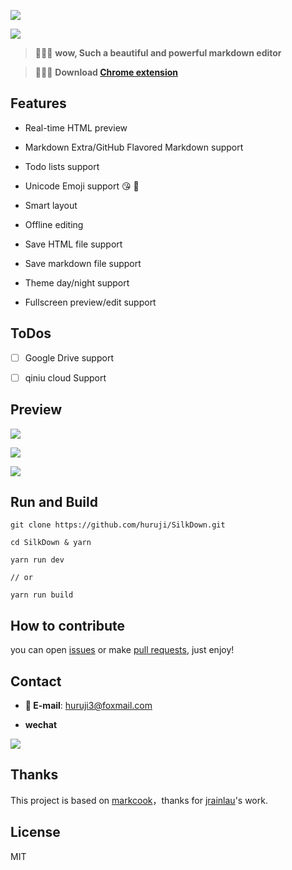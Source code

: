 
<p><img src="https://raw.githubusercontent.com/huruji/SilkDown/master/img/logo.png" style="text-align:center"/></p>

![](http://oiwfsj4xe.bkt.clouddn.com/slogan.png)


> :lollipop::lollipop::lollipop: **wow, Such a beautiful and powerful markdown editor**


> :gem::gem::gem: **Download [Chrome extension]()**


## Features

- Real-time HTML preview

- Markdown Extra/GitHub Flavored Markdown support 

- Todo lists support

- Unicode Emoji support :kissing_heart: :dart:

- Smart layout

- Offline editing

- Save HTML file support

- Save markdown file support

- Theme day/night support

- Fullscreen preview/edit support


## ToDos

- [ ] Google Drive support 

- [ ] qiniu cloud Support 

## Preview

![](http://oiwfsj4xe.bkt.clouddn.com/shoot1.png)

![](http://oiwfsj4xe.bkt.clouddn.com/shoot2.png)

![](http://oiwfsj4xe.bkt.clouddn.com/shoot3.png)

## Run and Build

```shell
git clone https://github.com/huruji/SilkDown.git

cd SilkDown & yarn

yarn run dev

// or

yarn run build
```

## How to contribute

you can open [issues](https://github.com/huruji/SilkDown/issues/new) or make [pull requests](https://github.com/huruji/SilkDown/pulls), just enjoy!

## Contact
- **:e-mail: E-mail**: huruji3@foxmail.com

- **wechat**

![](http://oiwfsj4xe.bkt.clouddn.com/wechat.png)

## Thanks
This project is based on [markcook](https://github.com/jrainlau/markcook)，thanks for [jrainlau](https://github.com/jrainlau)'s work.

## License
MIT